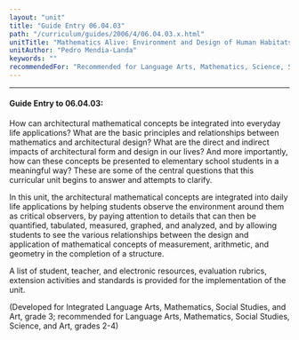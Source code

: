 ```yaml
---
layout: "unit"
title: "Guide Entry 06.04.03"
path: "/curriculum/guides/2006/4/06.04.03.x.html"
unitTitle: "Mathematics Alive: Environment and Design of Human Habitats"
unitAuthor: "Pedro Mendia-Landa"
keywords: ""
recommendedFor: "Recommended for Language Arts, Mathematics, Science, Social Studies, and Art, grades 2-4."
---
```

<body>
<hr/>
<h4>
Guide Entry to 06.04.03:
</h4>
<p>
How can architectural mathematical concepts be integrated into everyday life applications? What are the basic principles and relationships between mathematics and architectural design? What are the direct and indirect impacts of architectural form and design in our lives? And more importantly, how can these concepts be presented to elementary school students in a meaningful way? These are some of the central questions that this curricular unit begins to answer and attempts to clarify.
</p>
<p>
In this unit, the architectural mathematical concepts are integrated into daily life applications by helping students observe the environment around them as critical observers, by paying attention to details that can then be quantified, tabulated, measured, graphed, and analyzed, and by allowing students to see the various relationships between the design and application of mathematical concepts of measurement, arithmetic, and geometry in the completion of a structure.
</p>
<p>
A list of student, teacher, and electronic resources, evaluation rubrics, extension activities and standards is provided for the implementation of the unit.
</p>
<p>
(Developed for Integrated Language Arts, Mathematics, Social Studies, and Art, grade 3; recommended for Language Arts, Mathematics, Social Studies, Science, and Art, grades 2-4)
</p>
</body>
